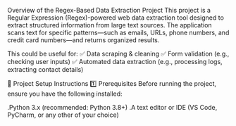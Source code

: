  Overview of the Regex-Based Data Extraction Project
This project is a Regular Expression (Regex)-powered web data extraction tool designed to extract structured information from large text sources. The application scans text for specific patterns—such as emails, URLs, phone numbers, and credit card numbers—and returns organized results.

This could be useful for:
✅ Data scraping & cleaning
✅ Form validation (e.g., checking user inputs)
✅ Automated data extraction (e.g., processing logs, extracting contact details)

🔧 Project Setup Instructions
1️⃣ Prerequisites
 Before running the project, ensure you have the following installed:

.Python 3.x (recommended: Python 3.8+)
.A text editor or IDE (VS Code, PyCharm, or any other of your choice)

